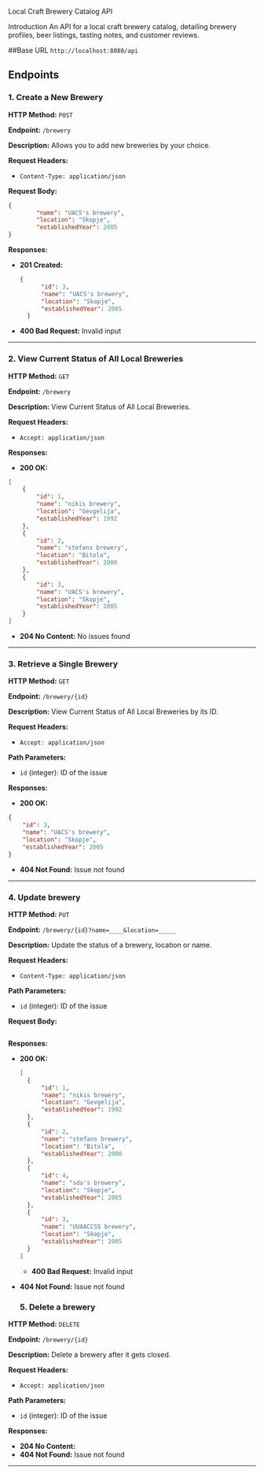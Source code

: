 Local Craft Brewery Catalog API

Introduction
An API for a local craft brewery catalog, detailing brewery profiles, beer listings, tasting notes, and customer reviews.

##Base URL
`http://localhost:8080/api`

## Endpoints

### 1. Create a New Brewery

**HTTP Method:** `POST`

**Endpoint:** `/brewery`

**Description:** Allows you to add new breweries by your choice.

**Request Headers:**
- `Content-Type: application/json`

**Request Body:**
```json
{
        "name": "UACS's brewery",
        "location": "Skopje",
        "establishedYear": 2005
}
```

**Responses:**

- **201 Created:**
  ```json
  {
        "id": 3,
        "name": "UACS's brewery",
        "location": "Skopje",
        "establishedYear": 2005
    }
  ```
- **400 Bad Request:** Invalid input

---

### 2. View Current Status of All Local Breweries

**HTTP Method:** `GET`

**Endpoint:** `/brewery`

**Description:** View Current Status of All Local Breweries.

**Request Headers:**
- `Accept: application/json`

**Responses:**

- **200 OK:**
```json
[
    {
        "id": 1,
        "name": "nikis brewery",
        "location": "Gevgelija",
        "establishedYear": 1992
    },
    {
        "id": 2,
        "name": "stefans brewery",
        "location": "Bitola",
        "establishedYear": 2000
    },
    {
        "id": 3,
        "name": "UACS's brewery",
        "location": "Skopje",
        "establishedYear": 2005
    }
]
```
- **204 No Content:** No issues found

---

### 3. Retrieve a Single Brewery

**HTTP Method:** `GET`

**Endpoint:** `/brewery/{id}`

**Description:** View Current Status of All Local Breweries by its ID.

**Request Headers:**
- `Accept: application/json`

**Path Parameters:**
- `id` (integer): ID of the issue

**Responses:**

- **200 OK:**
```json
{
    "id": 3,
    "name": "UACS's brewery",
    "location": "Skopje",
    "establishedYear": 2005
}
```

- **404 Not Found:** Issue not found

---

### 4. Update brewery

**HTTP Method:** `PUT`

**Endpoint:** `/brewery/{id}?name=____&location=_____`

**Description:** Update the status of a brewery, location or name.

**Request Headers:**
- `Content-Type: application/json`

**Path Parameters:**
- `id` (integer): ID of the issue

**Request Body:**
```json

```

**Responses:**

- **200 OK:**
  ```json
  [
    {
        "id": 1,
        "name": "nikis brewery",
        "location": "Gevgelija",
        "establishedYear": 1992
    },
    {
        "id": 2,
        "name": "stefans brewery",
        "location": "Bitola",
        "establishedYear": 2000
    },
    {
        "id": 4,
        "name": "sda's brewery",
        "location": "Skopje",
        "establishedYear": 2005
    },
    {
        "id": 3,
        "name": "UUAACCSS brewery",
        "location": "Skopje",
        "establishedYear": 2005
    }
  ]
  ```
  - **400 Bad Request:** Invalid input
- **404 Not Found:** Issue not found

  ### 5. Delete a brewery

**HTTP Method:** `DELETE`

**Endpoint:** `/brewery/{id}`

**Description:** Delete a brewery after it gets closed.

**Request Headers:**
- `Accept: application/json`

**Path Parameters:**
- `id` (integer): ID of the issue

**Responses:**

- **204 No Content:**
- **404 Not Found:** Issue not found

---
